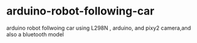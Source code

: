 # arduino-robot-following-car
arduino robot follwoing car using L298N , arduino, and pixy2 camera,and also a bluetooth model
